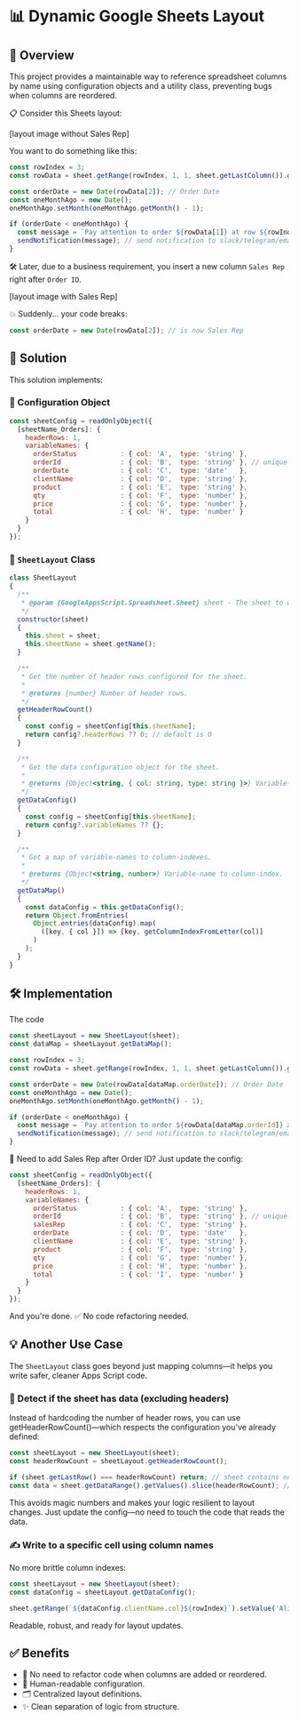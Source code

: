 # 📊 Dynamic Google Sheets Layout

## 🧭 Overview

This project provides a maintainable way to reference spreadsheet columns by name using configuration objects and a utility class, preventing bugs when columns are reordered.

📋 Consider this Sheets layout:

[layout image without Sales Rep]

You want to do something like this:

```js
const rowIndex = 3;
const rowData = sheet.getRange(rowIndex, 1, 1, sheet.getLastColumn()).getValues()[0]; // get row's data

const orderDate = new Date(rowData[2]); // Order Date
const oneMonthAgo = new Date();
oneMonthAgo.setMonth(oneMonthAgo.getMonth() - 1);

if (orderDate < oneMonthAgo) {
  const message = `Pay attention to order ${rowData[1]} at row ${rowIndex}.`;
  sendNotification(message); // send notification to slack/telegram/email/etc
}
```

🛠️ Later, due to a business requirement, you insert a new column `Sales Rep` right after `Order ID`.

[layout image with Sales Rep]

💥 Suddenly... your code breaks:

```js
const orderDate = new Date(rowData[2]); // is now Sales Rep
```

## 🧩 Solution

This solution implements:

### 🔧 Configuration Object

  ```js
  const sheetConfig = readOnlyObject({
    [sheetName_Orders]: {
      headerRows: 1,
      variableNames: {
        orderStatus           : { col: 'A',  type: 'string' },
        orderId               : { col: 'B',  type: 'string' }, // unique ID
        orderDate             : { col: 'C',  type: 'date'   },
        clientName            : { col: 'D',  type: 'string' },
        product               : { col: 'E',  type: 'string' },
        qty                   : { col: 'F',  type: 'number' },
        price                 : { col: 'G',  type: 'number' },
        total                 : { col: 'H',  type: 'number' }
      }
    }
  });
  ```

### 🧱 `SheetLayout` Class

  ```js
  class SheetLayout
  {
    /**
     * @param {GoogleAppsScript.Spreadsheet.Sheet} sheet - The sheet to wrap.
     */
    constructor(sheet)
    {
      this.sheet = sheet;
      this.sheetName = sheet.getName();
    }

    /**
     * Get the number of header rows configured for the sheet.
     * 
     * @returns {number} Number of header rows.
     */
    getHeaderRowCount()
    {
      const config = sheetConfig[this.sheetName];
      return config?.headerRows ?? 0; // default is 0
    }

    /**
     * Get the data configuration object for the sheet.
     * 
     * @returns {Object<string, { col: string, type: string }>} Variable-name definitions.
     */
    getDataConfig()
    {
      const config = sheetConfig[this.sheetName];
      return config?.variableNames ?? {};
    }

    /**
     * Get a map of variable-names to column-indexes.
     * 
     * @returns {Object<string, number>} Variable-name to column-index.
     */
    getDataMap()
    {
      const dataConfig = this.getDataConfig();
      return Object.fromEntries(
        Object.entries(dataConfig).map(
          ([key, { col }]) => [key, getColumnIndexFromLetter(col)]
        )
      );
    }
  }
  ```


## 🛠️ Implementation

The code

```js
const sheetLayout = new SheetLayout(sheet);
const dataMap = sheetLayout.getDataMap();

const rowIndex = 3;
const rowData = sheet.getRange(rowIndex, 1, 1, sheet.getLastColumn()).getValues()[0]; // get row's data

const orderDate = new Date(rowData[dataMap.orderDate]); // Order Date
const oneMonthAgo = new Date();
oneMonthAgo.setMonth(oneMonthAgo.getMonth() - 1);

if (orderDate < oneMonthAgo) {
  const message = `Pay attention to order ${rowData[dataMap.orderId]} at row ${rowIndex}.`;
  sendNotification(message); // send notification to slack/telegram/email/etc
}
```

🎯 Need to add Sales Rep after Order ID? Just update the config:

  ```js
  const sheetConfig = readOnlyObject({
    [sheetName_Orders]: {
      headerRows: 1,
      variableNames: {
        orderStatus           : { col: 'A',  type: 'string' },
        orderId               : { col: 'B',  type: 'string' }, // unique ID
        salesRep              : { col: 'C',  type: 'string' },
        orderDate             : { col: 'D',  type: 'date'   },
        clientName            : { col: 'E',  type: 'string' },
        product               : { col: 'F',  type: 'string' },
        qty                   : { col: 'G',  type: 'number' },
        price                 : { col: 'H',  type: 'number' },
        total                 : { col: 'I',  type: 'number' }
      }
    }
  });
  ```

And you're done. ✅ No code refactoring needed.

## 💡 Another Use Case

The `SheetLayout` class goes beyond just mapping columns—it helps you write safer, cleaner Apps Script code.

### 🧮 Detect if the sheet has data (excluding headers)

Instead of hardcoding the number of header rows, you can use getHeaderRowCount()—which respects the configuration you've already defined:

```js
const sheetLayout = new SheetLayout(sheet);
const headerRowCount = sheetLayout.getHeaderRowCount();

if (sheet.getLastRow() === headerRowCount) return; // sheet contains no data
const data = sheet.getDataRange().getValues().slice(headerRowCount); // exclude header
```

This avoids magic numbers and makes your logic resilient to layout changes. Just update the config—no need to touch the code that reads the data.

### ✍️ Write to a specific cell using column names

No more brittle column indexes:

```js
const sheetLayout = new SheetLayout(sheet);
const dataConfig = sheetLayout.getDataConfig();

sheet.getRange(`${dataConfig.clientName.col}${rowIndex}`).setValue('Alice Johnson');
```

Readable, robust, and ready for layout updates.

## ✅ Benefits

- 🔄 No need to refactor code when columns are added or reordered.
- 🧠 Human-readable configuration.
- 🗂 Centralized layout definitions.
- ✨ Clean separation of logic from structure.
